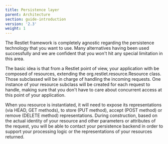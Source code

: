 ```yaml
---
title: Persistence layer
parent: Architecture
section: guide-introduction
version: '2.3'
weight: 1
---
```

The Restlet framework is completely agnostic regarding the persistence
technology that you want to use. Many alternatives having been used
successfully and we are confident that you won't hit any special
limitation in this area.

The basic idea is that from a Restlet point of view, your application
with be composed of resources, extending the
org.restlet.resource.Resource class. Those subclassed will be in charge
of handling the incoming requests. One instance of your resource
subclass will be created for each request to handle, making sure that
you don't have to care about concurrent access at this point of your
application.

When you resource is instantiated, it will need to expose its
representations (via HEAD, GET methods), to store (PUT method), accept
(POST method) or remove (DELETE method) representations. During
construction, based on the actual identity of your resource and other
parameters or attributes of the request, you will be able to contact
your persistence backend in order to support your processing logic or
the representations of your resources returned.

